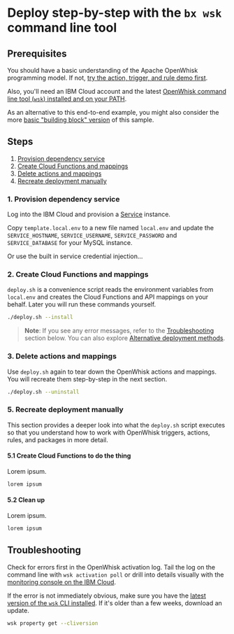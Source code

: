 # Deploy step-by-step with the `bx wsk` command line tool

## Prerequisites

You should have a basic understanding of the Apache OpenWhisk programming model. If not, [try the action, trigger, and rule demo first](https://github.com/IBM/openwhisk-action-trigger-rule).

Also, you'll need an IBM Cloud account and the latest [OpenWhisk command line tool (`wsk`) installed and on your PATH](https://github.com/IBM/openwhisk-action-trigger-rule/blob/master/docs/OPENWHISK.md).

As an alternative to this end-to-end example, you might also consider the more [basic "building block" version](https://github.com/IBM/ibm-cloud-functions-refarch-template) of this sample.

## Steps

1. [Provision dependency service](#1-dependency-service)
2. [Create Cloud Functions and mappings](#2-create-cloud-functions-and-mappings)
3. [Delete actions and mappings](#3-delete-actions-and-mappings)
4. [Recreate deployment manually](#4-recreate-deployment-manually)

### 1. Provision dependency service

Log into the IBM Cloud and provision a [Service](https://console.ng.bluemix.net/catalog/services/) instance.

Copy `template.local.env` to a new file named `local.env` and update the `SERVICE_HOSTNAME`, `SERVICE_USERNAME`, `SERVICE_PASSWORD` and `SERVICE_DATABASE` for your MySQL instance.

Or use the built in service credential injection...

### 2. Create Cloud Functions and mappings

`deploy.sh` is a convenience script reads the environment variables from `local.env` and creates the Cloud Functions and API mappings on your behalf. Later you will run these commands yourself.

```bash
./deploy.sh --install
```

> **Note**: If you see any error messages, refer to the [Troubleshooting](#troubleshooting) section below. You can also explore [Alternative deployment methods](#alternative-deployment-methods).


### 3. Delete actions and mappings

Use `deploy.sh` again to tear down the OpenWhisk actions and mappings. You will recreate them step-by-step in the next section.

```bash
./deploy.sh --uninstall
```

### 5. Recreate deployment manually

This section provides a deeper look into what the `deploy.sh` script executes so that you understand how to work with OpenWhisk triggers, actions, rules, and packages in more detail.

#### 5.1 Create Cloud Functions to do the thing

Lorem ipsum.

```bash
lorem ipsum
```

#### 5.2 Clean up

Lorem ipsum.

```bash
lorem ipsum
```

## Troubleshooting

Check for errors first in the OpenWhisk activation log. Tail the log on the command line with `wsk activation poll` or drill into details visually with the [monitoring console on the IBM Cloud](https://console.ng.bluemix.net/openwhisk/dashboard).

If the error is not immediately obvious, make sure you have the [latest version of the `wsk` CLI installed](https://console.ng.bluemix.net/openwhisk/learn/cli). If it's older than a few weeks, download an update.

```bash
wsk property get --cliversion
```